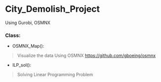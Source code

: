 # City_Demolish_Project
Using Gurobi, OSMNX

### Class: 

- OSMNX_Map():
> Visualize the data Using OSMNX https://github.com/gboeing/osmnx

- ILP_sol():
> Solving Linear Programming Problem
